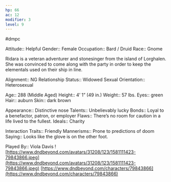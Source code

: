 ```yaml
---
hp: 66
ac: 12
modifier: 3
level: 9
---
```

#dmpc

Attitude:: Helpful
Gender:: Female
Occupation:: Bard / Druid
Race:: Gnome

Ridara is a veteran adventurer and stonesinger from the island of Lorghalen. She was convinced to come along with the party in order to keep the elementals used on their ship in line.

Alignment:: NG
Relationship Status:: Widowed
Sexual Orientation:: Heterosexual

Age:: 288 (Middle Aged)
Height:: 4’ 1” (49 in.)
Weight:: 57 lbs.
Eyes:: green
Hair:: auburn
Skin:: dark brown

Appearance:: Distinctive nose
Talents:: Unbelievably lucky
Bonds:: Loyal to a benefactor, patron, or employer
Flaws:: There’s no room for caution in a life lived to the fullest.
Ideals:: Charity

Interaction Traits:: Friendly
Mannerisms:: Prone to predictions of doom
Saying:: Looks like the glove is on the other foot.

Played By:: Viola Davis
![https://www.dndbeyond.com/avatars/31208/123/1581111423-79843866.jpeg](https://www.dndbeyond.com/avatars/31208/123/1581111423-79843866.jpeg)
[https://www.dndbeyond.com/characters/79843866](https://www.dndbeyond.com/characters/79843866)
